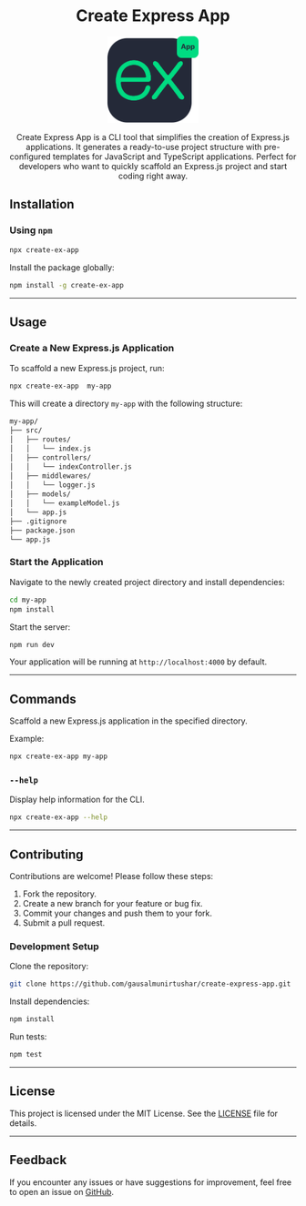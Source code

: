 <h1 align="center">Create Express App</h1>

<p align="center"><img src="./public/images/create-ex-app.svg" width="160"/></p>

<p align="center"> Create Express App is a CLI tool that simplifies the creation of Express.js applications. It generates a ready-to-use project structure with pre-configured templates for JavaScript and TypeScript applications. Perfect for developers who want to quickly scaffold an Express.js project and start coding right away.</p>

## Installation

### Using `npm`

```bash
npx create-ex-app
```

Install the package globally:

```bash
npm install -g create-ex-app
```

---

## Usage

### Create a New Express.js Application

To scaffold a new Express.js project, run:

```bash
npx create-ex-app  my-app
```

This will create a directory `my-app` with the following structure:

```
my-app/
├── src/
│   ├── routes/
│   │   └── index.js
│   ├── controllers/
│   │   └── indexController.js
│   ├── middlewares/
│   │   └── logger.js
│   ├── models/
│   │   └── exampleModel.js
│   └── app.js
├── .gitignore
├── package.json
└── app.js
```

### Start the Application

Navigate to the newly created project directory and install dependencies:

```bash
cd my-app
npm install
```

Start the server:

```bash
npm run dev
```

Your application will be running at `http://localhost:4000` by default.

---

## Commands

Scaffold a new Express.js application in the specified directory.

Example:

```bash
npx create-ex-app my-app
```

### `--help`

Display help information for the CLI.

```bash
npx create-ex-app --help
```

---

<!-- ## Features -->

<!-- - **Quick Setup**: Generate a fully functional Express.js application in seconds.
- **Customizable Templates**: Includes pre-built templates for JavaScript applications.
- **Middleware & Controllers**: Pre-configured structure with examples of middleware, controllers, and routes.
- **Extensible**: Add your own templates or modify the existing ones.
- **Command-Line Simplicity**: Easy-to-use CLI commands. -->

## Contributing

Contributions are welcome! Please follow these steps:

1. Fork the repository.
2. Create a new branch for your feature or bug fix.
3. Commit your changes and push them to your fork.
4. Submit a pull request.

### Development Setup

Clone the repository:

```bash
git clone https://github.com/gausalmunirtushar/create-express-app.git
```

Install dependencies:

```bash
npm install
```

Run tests:

```bash
npm test
```

---

## License

This project is licensed under the MIT License. See the [LICENSE](./LICENSE) file for details.

---

## Feedback

If you encounter any issues or have suggestions for improvement, feel free to open an issue on [GitHub](https://github.com/gausalmunirtushar/create-express-app/issues).
